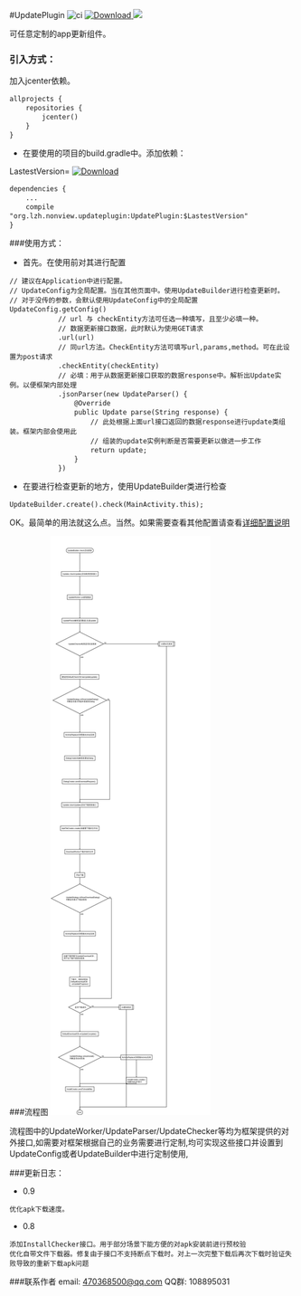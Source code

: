 #UpdatePlugin  ![ci](https://travis-ci.org/yjfnypeu/UpdatePlugin.svg?branch=master)  [ ![Download](https://api.bintray.com/packages/yjfnypeu/maven/UpdatePlugin/images/download.svg) ](https://bintray.com/yjfnypeu/maven/UpdatePlugin/_latestVersion)   <a href="http://www.methodscount.com/?lib=org.lzh.nonview.updateplugin%3AUpdatePlugin%3A0.7.1"><img src="https://img.shields.io/badge/Methods and size-402 | 48 KB-e91e63.svg"/></a>


可任意定制的app更新组件。

### 引入方式：
加入jcenter依赖。
```
allprojects {
    repositories {
        jcenter()
    }
}
```
- 在要使用的项目的build.gradle中。添加依赖：

LastestVersion= [ ![Download](https://api.bintray.com/packages/yjfnypeu/maven/UpdatePlugin/images/download.svg) ](https://bintray.com/yjfnypeu/maven/UpdatePlugin/_latestVersion)

```
dependencies {
    ...
    compile "org.lzh.nonview.updateplugin:UpdatePlugin:$LastestVersion"
}
```

###使用方式：

- 首先。在使用前对其进行配置

```
// 建议在Application中进行配置。
// UpdateConfig为全局配置。当在其他页面中。使用UpdateBuilder进行检查更新时。
// 对于没传的参数，会默认使用UpdateConfig中的全局配置
UpdateConfig.getConfig()
            // url 与 checkEntity方法可任选一种填写，且至少必填一种。
            // 数据更新接口数据，此时默认为使用GET请求
            .url(url)
            // 同url方法。CheckEntity方法可填写url,params,method。可在此设置为post请求
            .checkEntity(checkEntity)
            // 必填：用于从数据更新接口获取的数据response中。解析出Update实例。以便框架内部处理
            .jsonParser(new UpdateParser() {
                @Override
                public Update parse(String response) {
                    // 此处根据上面url接口返回的数据response进行update类组装。框架内部会使用此
                    // 组装的update实例判断是否需要更新以做进一步工作
                    return update;
                }
            })
```

- 在要进行检查更新的地方，使用UpdateBuilder类进行检查

```
UpdateBuilder.create().check(MainActivity.this);
```

OK。最简单的用法就这么点。当然。如果需要查看其他配置请查看[详细配置说明](./Usage.md)

###流程图
![](./screenshots/updatePlugin.png)

流程图中的UpdateWorker/UpdateParser/UpdateChecker等均为框架提供的对外接口,如需要对框架根据自己的业务需要进行定制,均可实现这些接口并设置到UpdateConfig或者UpdateBuilder中进行定制使用,

###更新日志：
- 0.9
```
优化apk下载速度。
```
- 0.8
```
添加InstallChecker接口。用于部分场景下能方便的对apk安装前进行预校验
优化自带文件下载器。修复由于接口不支持断点下载时。对上一次完整下载后再次下载时验证失败导致的重新下载apk问题
```

###联系作者
email: 470368500@qq.com
QQ群: 108895031